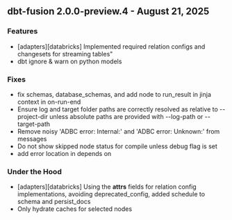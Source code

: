 ## dbt-fusion 2.0.0-preview.4 - August 21, 2025

### Features

- [adapters][databricks] Implemented required relation configs and changesets for streaming tables"
- dbt ignore & warn on python models

### Fixes

- fix schemas, database_schemas, and add node to run_result in jinja context in on-run-end
- Ensure log and target folder paths are correctly resolved as relative to --project-dir unless absolute paths are provided with --log-path or --target-path
- Remove noisy 'ADBC error: Internal:' and 'ADBC error: Unknown:' from messages 
- Do not show skipped node status for compile unless debug flag is set
- add error location in depends on 

### Under the Hood

- [adapters][databricks] Using the __attrs__ fields for relation config implementations, avoiding deprecated_config, added schedule to schema and persist_docs
- Only hydrate caches for selected nodes
